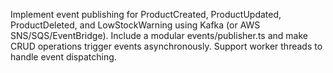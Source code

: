 Implement event publishing for ProductCreated, ProductUpdated, ProductDeleted, and LowStockWarning using Kafka (or AWS SNS/SQS/EventBridge). Include a modular events/publisher.ts and make CRUD operations trigger events asynchronously. Support worker threads to handle event dispatching.